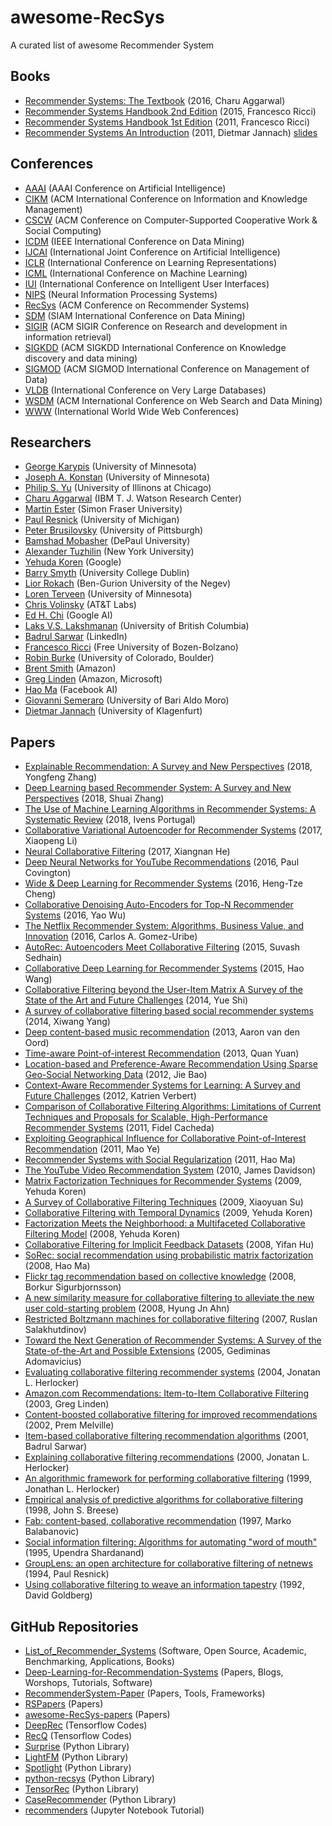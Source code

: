 # awesome-RecSys
A curated list of awesome Recommender System

## Books
* [Recommender Systems: The Textbook](http://pzs.dstu.dp.ua/DataMining/recom/bibl/1aggarwal_c_c_recommender_systems_the_textbook.pdf) (2016, Charu Aggarwal)
* [Recommender Systems Handbook 2nd Edition](https://edyaaleh.files.wordpress.com/2016/02/recommendersystemshandbook.pdf) (2015, Francesco Ricci)
* [Recommender Systems Handbook 1st Edition](https://www.cse.iitk.ac.in/users/nsrivast/HCC/Recommender_systems_handbook.pdf) (2011, Francesco Ricci)
* [Recommender Systems An Introduction](https://github.com/singmiya/recsys/raw/master/Recommender%20Systems%20An%20Introduction.pdf) (2011, Dietmar Jannach) [slides](http://www.recommenderbook.net/teaching-material/slides)

## Conferences
* [AAAI](https://www.aaai.org/) (AAAI Conference on Artificial Intelligence)
* [CIKM](http://www.cikmconference.org/) (ACM International Conference on Information and Knowledge Management)
* [CSCW](http://cscw.acm.org) (ACM Conference on Computer-Supported Cooperative Work & Social Computing)
* [ICDM](http://icdm2019.bigke.org/) (IEEE International Conference on Data Mining)
* [IJCAI](https://www.ijcai.org/) (International Joint Conference on Artificial Intelligence)
* [ICLR](https://iclr.cc/) (International Conference on Learning Representations)
* [ICML](https://icml.cc/) (International Conference on Machine Learning)
* [IUI](https://iui.acm.org) (International Conference on Intelligent User Interfaces)
* [NIPS](https://nips.cc/) (Neural Information Processing Systems)
* [RecSys](https://recsys.acm.org/) (ACM Conference on Recommender Systems)
* [SDM](https://www.siam.org/) (SIAM International Conference on Data Mining)
* [SIGIR](https://sigir.org/) (ACM SIGIR Conference on Research and development in information retrieval)
* [SIGKDD](https://www.kdd.org/) (ACM SIGKDD International Conference on Knowledge discovery and data mining)
* [SIGMOD](https://sigmod.org/) (ACM SIGMOD International Conference on Management of Data)
* [VLDB](https://www.vldb.org/) (International Conference on Very Large Databases)
* [WSDM](http://www.wsdm-conference.org/) (ACM International Conference on Web Search and Data Mining)
* [WWW](https://www.iw3c2.org/) (International World Wide Web Conferences)

## Researchers
* [George Karypis](http://glaros.dtc.umn.edu/gkhome/index.php) (University of Minnesota)
* [Joseph A. Konstan](http://konstan.umn.edu/) (University of Minnesota)
* [Philip S. Yu](https://www.cs.uic.edu/PSYu) (University of Illinons at Chicago)
* [Charu Aggarwal](http://www.charuaggarwal.net/) (IBM T. J. Watson Research Center)
* [Martin Ester](http://www.sfu.ca/computing/people/faculty/martinester/people.html) (Simon Fraser University)
* [Paul Resnick](http://presnick.people.si.umich.edu/) (University of Michigan)
* [Peter Brusilovsky](http://www.pitt.edu/~peterb/) (University of Pittsburgh)
* [Bamshad Mobasher](http://facweb.cs.depaul.edu/mobasher/) (DePaul University)
* [Alexander Tuzhilin](http://people.stern.nyu.edu/atuzhili/) (New York University)
* [Yehuda Koren](https://www.linkedin.com/in/yehuda-koren-8566147/) (Google)
* [Barry Smyth](https://barrysmyth.me/) (University College Dublin)
* [Lior Rokach](http://www.ise.bgu.ac.il/faculty/liorr/) (Ben-Gurion University of the Negev)
* [Loren Terveen](https://www-users.cs.umn.edu/~terveen/) (University of Minnesota)
* [Chris Volinsky](http://stats.research.att.com/volinsky/) (AT&T Labs)
* [Ed H. Chi](https://sites.google.com/view/edchi/) (Google AI)
* [Laks V.S. Lakshmanan](https://www.cs.ubc.ca/~laks/) (University of British Columbia)
* [Badrul Sarwar](https://www.linkedin.com/in/bmsarwar/) (LinkedIn)
* [Francesco Ricci](http://www.inf.unibz.it/~ricci/) (Free University of Bozen-Bolzano)
* [Robin Burke](http://www.that-recsys-lab.net/) (University of Colorado, Boulder)
* [Brent Smith](https://www.linkedin.com/in/brent-smith-2a1b8/) (Amazon)
* [Greg Linden](http://glinden.blogspot.com/) (Amazon, Microsoft)
* [Hao Ma](https://www.haoma.io/) (Facebook AI)
* [Giovanni Semeraro](http://www.di.uniba.it/~swap/index.php?n=Membri.Semeraro) (University of Bari Aldo Moro)
* [Dietmar Jannach](https://www.aau.at/en/ainf/research-groups/infsys/team/dietmar-jannach/) (University of Klagenfurt)

## Papers
* [Explainable Recommendation: A Survey and New Perspectives](https://arxiv.org/pdf/1804.11192) (2018, Yongfeng Zhang)
* [Deep Learning based Recommender System: A Survey and New Perspectives](https://arxiv.org/pdf/1707.07435.pdf) (2018, Shuai Zhang)
* [The Use of Machine Learning Algorithms in Recommender Systems: A Systematic Review](https://reader.elsevier.com/reader/sd/pii/S0957417417308333?token=629FE3F24671869A0ED00ED8313EEDBE01C0F96D9F897F4B66064976D8DA3DE886E16CC6442E066CAA20206FB8F3AF48) (2018, Ivens Portugal)
* [Collaborative Variational Autoencoder for Recommender Systems](http://eelxpeng.github.io/assets/paper/Collaborative_Variational_Autoencoder.pdf) (2017, Xiaopeng Li)
* [Neural Collaborative Filtering](https://www.comp.nus.edu.sg/~xiangnan/papers/ncf.pdf) (2017, Xiangnan He)
* [Deep Neural Networks for YouTube Recommendations](https://static.googleusercontent.com/media/research.google.com/ko//pubs/archive/45530.pdf) (2016, Paul Covington)
* [Wide & Deep Learning for Recommender Systems](https://arxiv.org/pdf/1606.07792.pdf) (2016, Heng-Tze Cheng)
* [Collaborative Denoising Auto-Encoders for Top-N Recommender Systems](http://alicezheng.org/papers/wsdm16-cdae.pdf) (2016, Yao Wu)
* [The Netflix Recommender System: Algorithms, Business Value, and Innovation](https://dl.acm.org/citation.cfm?id=2843948) (2016, Carlos A. Gomez-Uribe)
* [AutoRec: Autoencoders Meet Collaborative Filtering](http://users.cecs.anu.edu.au/~u5098633/papers/www15.pdf) (2015, Suvash Sedhain)
* [Collaborative Deep Learning for Recommender Systems](http://www.wanghao.in/paper/KDD15_CDL.pdf) (2015, Hao Wang)
* [Collaborative Filtering beyond the User-Item Matrix A Survey of the State of the Art and Future Challenges](https://github.com/daicoolb/RecommenderSystem-Paper/raw/master/Survey/Collaborative%20Filtering%20beyond%20the%20User-Item%20Matrix%20A%20Survey%20of%20the%20State%20of%20the%20Art%20and%20Future%20Challenges.pdf) (2014, Yue Shi)
* [A survey of collaborative filtering based social recommender systems](https://pdf.sciencedirectassets.com/271515/1-s2.0-S0140366414X00046/1-s2.0-S0140366413001722/main.pdf?x-amz-security-token=AgoJb3JpZ2luX2VjEMj%2F%2F%2F%2F%2F%2F%2F%2F%2F%2FwEaCXVzLWVhc3QtMSJHMEUCIQDfqVfj3lTXbtgVSR2pBZq0%2FgVFap0lle4qJ1FPsvbVrwIgLPGTpoLFWLtKuo9PGzi5Bk1LjibhZrxqC7IU5Q3ZMp4q4wMI0f%2F%2F%2F%2F%2F%2F%2F%2F%2F%2FARACGgwwNTkwMDM1NDY4NjUiDK2fc%2B8lkYgWEtK19Sq3AycB3OJrYhslde%2BVkBAEWW3%2FtB0RKge9yEs4Z6VK1rIX8s2dTHB20SZIFy0l2AQkkXjzCYNchjqRpyNUKguCLrQAzg6StNuOuNWzj6hMIh7sqAm4N30IPxcvSlbTrpml3GJfsa9hXNC8CHtVY4jwAMBcxpq%2BD38YrJLy%2FMPjcvX4eENMUf6%2FfQRphhlibMrWjK091A2ZSmcjThH5fELt4IBXm9%2BAnjDqT9FOxawzQWlW%2BHL4uDCoEW%2BpfwgRHZVE7FkeLsu6dMy5Gd7IJGcFLJF0c%2BbnFf4PEKl6W9LHzFG5gfwaXiezblGTC0BYBjwhfDYGx%2FhdCX6I0ux20GKhRiyQ7ARhOxklI9EtOrb3lxTPGcjUp8GQZIn7A5MN0tu%2FUIGb9QR%2F%2BZUzIIXELGVocIujri44EdeY9kncqG8T4HIcG8SoI0SwpnyjkiuzrOTW%2FZulX%2B1S%2BIPW7Rkd%2FxnA258XkyQxP28pGtsfX7mLbBWGuAATByTuhqUDunjssgTAWE%2F30mvqFvonkSCOcDHvwteMM7mhZLWrMYzNOYTs4Sd1zDXRIJOUiS%2FCOUk3ttYMpWr8mJ6vk4gw0cGe5wU6tAGfECJD5YVLosMCI8p35GRAttTCKwndENC43wi3%2B6ARoNFSkDw8cP8U%2FpGW5NylPOhbSpPJfdKkacfrZOjG8YFG6O2%2FNlcNuTSSYptOijsB7N9AACyVJ5%2Bb1EEzqsRR0E%2Fiv8yYjh8BB600FJXbigM8RlP38Rmw34ZwcEmbFQpDUE7P1EOJod2b2%2Fg3ZCVZzrHQiMHGbRw%2FQ6mKggco%2BO7%2F36eZ4HHUNgC8%2FP6GXEfZb1eJKOo%3D&AWSAccessKeyId=ASIAQ3PHCVTYVPVFKURP&Expires=1558686791&Signature=eEgN9oLeqj%2Bedxll9EXZvMeKEu4%3D&hash=078804dc5352d945cc864c282538dca0301ee32f7602856b06ca9baa9dc06c07&host=68042c943591013ac2b2430a89b270f6af2c76d8dfd086a07176afe7c76c2c61&pii=S0140366413001722&tid=spdf-93147d32-a68b-487f-b057-ee1af5731694&sid=ab25584891ef3044c429cab8cbcc0cafd093gxrqa&type=client) (2014, Xiwang Yang)
* [Deep content-based music recommendation](https://papers.nips.cc/paper/5004-deep-content-based-music-recommendation.pdf) (2013, Aaron van den Oord)
* [Time-aware Point-of-interest Recommendation](https://www.ntu.edu.sg/home/axsun/paper/sun_sigir13quan.pdf) (2013, Quan Yuan)
* [Location-based and Preference-Aware Recommendation Using Sparse Geo-Social Networking Data](https://www.microsoft.com/en-us/research/wp-content/uploads/2016/02/LocationRecommendation.pdf) (2012, Jie Bao)
* [Context-Aware Recommender Systems for Learning: A Survey and Future Challenges](https://ieeexplore.ieee.org/stamp/stamp.jsp?tp=&arnumber=6189308) (2012, Katrien Verbert)
* [Comparison of Collaborative Filtering Algorithms: Limitations of Current Techniques and Proposals for Scalable, High-Performance Recommender Systems](https://dl.acm.org/citation.cfm?id=1921593) (2011, Fidel Cacheda)
* [Exploiting Geographical Influence for Collaborative Point-of-Interest Recommendation](https://www.cse.cuhk.edu.hk/irwin.king.new/_media/presentations/p325.pdf) (2011, Mao Ye)
* [Recommender Systems with Social Regularization](http://citeseerx.ist.psu.edu/viewdoc/download?doi=10.1.1.352.9959&rep=rep1&type=pdf) (2011, Hao Ma)
* [The YouTube Video Recommendation System](https://www.inf.unibz.it/~ricci/ISR/papers/p293-davidson.pdf) (2010, James Davidson)
* [Matrix Factorization Techniques for Recommender Systems](https://datajobs.com/data-science-repo/Recommender-Systems-[Netflix].pdf) (2009, Yehuda Koren)
* [A Survey of Collaborative Filtering Techniques](http://downloads.hindawi.com/archive/2009/421425.pdf) (2009, Xiaoyuan Su)
* [Collaborative Filtering with Temporal Dynamics](http://citeseerx.ist.psu.edu/viewdoc/download?doi=10.1.1.379.1951&rep=rep1&type=pdf) (2009, Yehuda Koren)
* [Factorization Meets the Neighborhood: a Multifaceted Collaborative Filtering Model](https://www.cs.rochester.edu/twiki/pub/Main/HarpSeminar/Factorization_Meets_the_Neighborhood-_a_Multifaceted_Collaborative_Filtering_Model.pdf) (2008, Yehuda Koren)
* [Collaborative Filtering for Implicit Feedback Datasets](http://citeseerx.ist.psu.edu/viewdoc/download?doi=10.1.1.167.5120&rep=rep1&type=pdf) (2008, Yifan Hu)
* [SoRec: social recommendation using probabilistic matrix factorization](http://citeseerx.ist.psu.edu/viewdoc/download?doi=10.1.1.304.2464&rep=rep1&type=pdf) (2008, Hao Ma)
* [Flickr tag recommendation based on collective knowledge](http://www2008.org/papers/pdf/p327-sigurbjornssonA.pdf) (2008, Borkur Sigurbjornsson)
* [A new similarity measure for collaborative filtering to alleviate the new user cold-starting problem](https://pdf.sciencedirectassets.com/271625/1-s2.0-S0020025507X03876/1-s2.0-S0020025507003751/main.pdf?x-amz-security-token=AgoJb3JpZ2luX2VjEMj%2F%2F%2F%2F%2F%2F%2F%2F%2F%2FwEaCXVzLWVhc3QtMSJHMEUCIDUxHS7i%2BnKbDfeJ%2BKtpq4ABJ1JMB4DfiCn%2F%2F24ToxwCAiEAjRWv0ZtnD7lcMj7zcZPt2EvF6LylVI8dzQfX%2FvOOxYsq4wMI0P%2F%2F%2F%2F%2F%2F%2F%2F%2F%2FARACGgwwNTkwMDM1NDY4NjUiDCj9QzSHpzWCP9M9qyq3AyGjwmY90xzPRhzIfSP2ohRHnLiU8malvZNwyTNZJb%2BVtLL89a1coScrBoLLIyyHKhFcFw7Ub9R2bCpUSkvud1gAilB92tQdp5qsJUZv7o%2F5xfCtN8CGshMjaQF1ojPekpSRv1f9YFssbQmPPnxggShhTXSV1Bfq1PTC2NOBOxl0kBLwdzFWlnazJ8PaGR4W5B09quWtByiZYc1JJthejgyLv%2F8XqSoQww7W3kJDtqZ01sNMPUSzjRsN6RqiVtr2tcwz6Vjjd5Dp%2Fv847I5zrxWydqcXYW65V%2BwVwS1vQZEQQx8XSbX1Q%2BJdhlyId9iyiD4YzvyEwO2C32wmJpd7BvnPuJsx30YShHpFXstSglJ57rYihJIytQsK405tIDvQMarHhsFLM%2B3Aphl4N9TGZdpabFs0kLf9OeJ5UevmbmTbMN1nwK4y%2BDnF8q7ENv48JGHrDP3YRYHeg7ElJYeSYONi3aclq4mpMOVHn2s6CpadVTiItLY72asQXVRzw%2B6Pv3KfOxj1FO6uRGnx2hSj3OYxZtaGTa9s4fTM8DLilUsaa8GCkQMvkMZHIH4RB8NChBZpIXBZ5fYw%2F7We5wU6tAH7%2FLuE9twiLr7oaFeTMfCgf5cRKLel%2FZbesdlUfW6q3%2F4ObFaqTfSUnAUNkTgVOhgF%2BgljKnSbQBGnSYSGEx0NuPfkJVIVvn1Jp7mYRmp%2Frsjj0nFZfKnLL7JSX63eBAtsnz6P6Ciad4t4EDAvkShEwwcxqWh03%2Bt7ZJDpHmCO6UzdO%2FZmIXH7cAdacSGpzQ1MnKTVraaWM2qmT1xi9nLfvkY5LXjlxM%2FDwk74rfakIJddxGg%3D&AWSAccessKeyId=ASIAQ3PHCVTYQGHKKCNF&Expires=1558685703&Signature=gNOWzZURJNKfNFZ3qZ%2BImBvEPmM%3D&hash=eecacb531b50492bd2b2ed804af5c7354f26540c9a4b954f6c4b1b891ccd6a54&host=68042c943591013ac2b2430a89b270f6af2c76d8dfd086a07176afe7c76c2c61&pii=S0020025507003751&tid=spdf-30689e97-f30d-49c4-bcb5-b7730be5bb56&sid=ab25584891ef3044c429cab8cbcc0cafd093gxrqa&type=client) (2008, Hyung Jn Ahn)
* [Restricted Boltzmann machines for collaborative filtering](https://www.cs.toronto.edu/~rsalakhu/papers/rbmcf.pdf) (2007, Ruslan Salakhutdinov)
* [Toward the Next Generation of Recommender Systems: A Survey of the State-of-the-Art and Possible Extensions](http://pages.stern.nyu.edu/~atuzhili/pdf/TKDE-Paper-as-Printed.pdf) (2005, Gediminas Adomavicius)
* [Evaluating collaborative filtering recommender systems](https://grouplens.org/site-content/uploads/evaluating-TOIS-20041.pdf) (2004, Jonatan L. Herlocker)
* [Amazon.com Recommendations: Item-to-Item Collaborative Filtering](https://www.cs.umd.edu/~samir/498/Amazon-Recommendations.pdf) (2003, Greg Linden)
* [Content-boosted collaborative filtering for improved recommendations](http://new.aaai.org/Papers/AAAI/2002/AAAI02-029.pdf) (2002, Prem Melville)
* [Item-based collaborative filtering recommendation algorithms](http://www.ra.ethz.ch/cdstore/www10/papers/pdf/p519.pdf) (2001, Badrul Sarwar)
* [Explaining collaborative filtering recommendations](https://grouplens.org/site-content/uploads/explain-CSCW-20001.pdf) (2000, Jonatan L. Herlocker)
* [An algorithmic framework for performing collaborative filtering](http://files.grouplens.org/papers/algs.pdf) (1999, Jonathan L. Herlocker)
* [Empirical analysis of predictive algorithms for collaborative filtering](https://arxiv.org/ftp/arxiv/papers/1301/1301.7363.pdf) (1998, John S. Breese)
* [Fab: content-based, collaborative recommendation](https://www.researchgate.net/profile/Marko_Balabanovic/publication/220426798_Fab_Content-Based_Collaborative_Recommendation/links/55af6ec208ae6aa568b3a7ef.pdf) (1997, Marko Balabanovic)
* [Social information filtering: Algorithms for automating "word of mouth"](http://citeseerx.ist.psu.edu/viewdoc/download?doi=10.1.1.30.6583&rep=rep1&type=pdf) (1995, Upendra Shardanand)
* [GroupLens: an open architecture for collaborative filtering of netnews](http://citeseerx.ist.psu.edu/viewdoc/download;jsessionid=0EE669AED51CA516AE8DD807338117DD?doi=10.1.1.53.9351&rep=rep1&type=pdf) (1994, Paul Resnick)
* [Using collaborative filtering to weave an information tapestry](http://bitsavers.org/pdf/xerox/parc/techReports/CSL-92-10_Using_Collaborative_Filtering_to_Weave_an_Information_Tapestry.pdf) (1992, David Goldberg)



## GitHub Repositories
* [List_of_Recommender_Systems](https://github.com/grahamjenson/list_of_recommender_systems) (Software, Open Source, Academic, Benchmarking, Applications, Books)
* [Deep-Learning-for-Recommendation-Systems](https://github.com/robi56/Deep-Learning-for-Recommendation-Systems) (Papers, Blogs, Worshops, Tutorials, Software)
* [RecommenderSystem-Paper](https://github.com/daicoolb/RecommenderSystem-Paper) (Papers, Tools, Frameworks)
* [RSPapers](https://github.com/hongleizhang/RSPapers) (Papers)
* [awesome-RecSys-papers](https://github.com/YuyangZhangFTD/awesome-RecSys-papers) (Papers)
* [DeepRec](https://github.com/cheungdaven/DeepRec) (Tensorflow Codes)
* [RecQ](https://github.com/Coder-Yu/RecQ) (Tensorflow Codes)
* [Surprise](https://github.com/NicolasHug/Surprise) (Python Library)
* [LightFM](https://github.com/lyst/lightfm) (Python Library)
* [Spotlight](https://github.com/maciejkula/spotlight) (Python Library)
* [python-recsys](https://github.com/ocelma/python-recsys) (Python Library)
* [TensorRec](https://github.com/jfkirk/tensorrec) (Python Library)
* [CaseRecommender](https://github.com/caserec/CaseRecommender) (Python Library)
* [recommenders](https://github.com/microsoft/recommenders) (Jupyter Notebook Tutorial)





